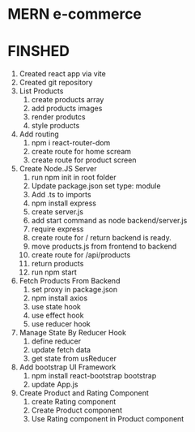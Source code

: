 # MERN e-commerce

# FINSHED

1. Created react app via vite
2. Created git repository
3. List Products
   1. create products array
   2. add products images
   3. render produtcs
   4. style products
4. Add routing
   1. npm i react-router-dom
   2. create route for home scream
   3. create route for product screen
5. Create Node.JS Server
   1. run npm init in root folder
   2. Update package.json set type: module
   3. Add .ts to imports
   4. npm install express
   5. create server.js
   6. add start command as node backend/server.js
   7. require express
   8. create route for / return backend is ready.
   9. move products.js from frontend to backend
   10. create route for /api/products
   11. return products
   12. run npm start
6. Fetch Products From Backend
   1. set proxy in package.json
   2. npm install axios
   3. use state hook
   4. use effect hook
   5. use reducer hook
7. Manage State By Reducer Hook
   1. define reducer
   2. update fetch data
   3. get state from usReducer
8. Add bootstrap UI Framework
   1. npm install react-bootstrap bootstrap
   2. update App.js
9. Create Product and Rating Component
   1. create Rating component
   2. Create Product component
   3. Use Rating component in Product component
